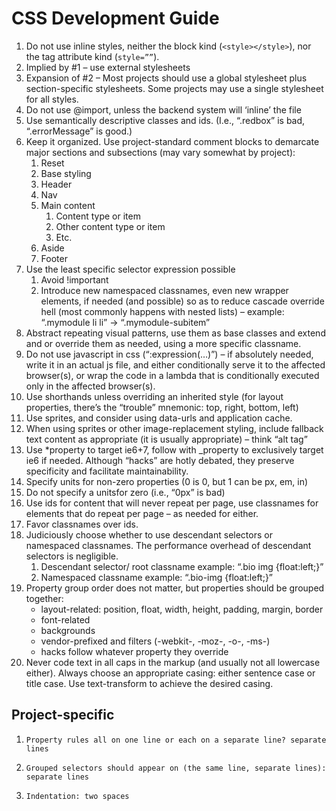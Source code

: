 # CSS Development Guide

1.  Do not use inline styles, neither the block kind (`<style></style>`), nor the tag attribute kind (`style=””`).
1.  Implied by #1 – use external stylesheets
1.  Expansion of #2 – Most projects should use a global stylesheet plus section-specific stylesheets. Some projects may use a single stylesheet for all styles.
1.  Do not use @import, unless the backend system will ‘inline’ the file
1.  Use semantically descriptive classes and ids. (I.e., “.redbox” is bad, “.errorMessage” is good.)
1.  Keep it organized. Use project-standard comment blocks to demarcate major sections and subsections (may vary somewhat by project):
    1.  Reset
    1.  Base styling
    1.  Header
    1.  Nav
    1.  Main content
        1.  Content type or item
        1.  Other content type or item
        1.  Etc.
    1.  Aside
    1.  Footer
1.  Use the least specific selector expression possible
    1.  Avoid !important
    1.  Introduce new namespaced classnames, even new wrapper elements, if needed (and possible) so as to reduce cascade override hell (most commonly happens with nested lists) – example: “.mymodule li li” -> “.mymodule-subitem”
1.  Abstract repeating visual patterns, use them as base classes and extend and or override them as needed, using a more specific classname.
1.  Do not use javascript in css (“:expression(…)”) – if absolutely needed, write it in an actual js file, and either conditionally serve it to the affected browser(s), or wrap the code in a lambda that is conditionally executed only in the affected browser(s).
1.  Use shorthands unless overriding an inherited style (for layout properties, there’s the “trouble” mnemonic: top, right, bottom, left)
1.  Use sprites, and consider using data-urls and application cache.
1.  When using sprites or other image-replacement styling, include fallback text content as appropriate (it is usually appropriate) – think “alt tag”
1.  Use *property to target ie6+7, follow with _property to exclusively target ie6 if needed. Although “hacks” are hotly debated, they preserve specificity and facilitate maintainability.
1.  Specify units for non-zero properties (0 is 0, but 1 can be px, em, in)
1.  Do not specify a unitsfor zero (i.e., “0px” is bad)
1.  Use ids for content that will never repeat per page, use classnames for elements that do repeat per page – as needed for either.
1.  Favor classnames over ids.
1.  Judiciously choose whether to use descendant selectors or namespaced classnames. The performance overhead of descendant selectors is negligible.
    1.  Descendant selector/ root classname example: “.bio img {float:left;}”
    1.  Namespaced classname example: “.bio-img {float:left;}”
1.  Property group order does not matter, but properties should be grouped together:
    *   layout-related: position, float, width, height, padding, margin, border
    *   font-related
    *   backgrounds
    *   vendor-prefixed and filters (-webkit-, -moz-, -o-, -ms-)
    *   hacks follow whatever property they override
1.  Never code text in all caps in the markup (and usually not all lowercase either). Always choose an appropriate casing: either sentence case or title case. Use text-transform to achieve the desired casing.


## Project-specific

1.     Property rules all on one line or each on a separate line? separate lines
1.     Grouped selectors should appear on (the same line, separate lines): separate lines
1.     Indentation: two spaces
